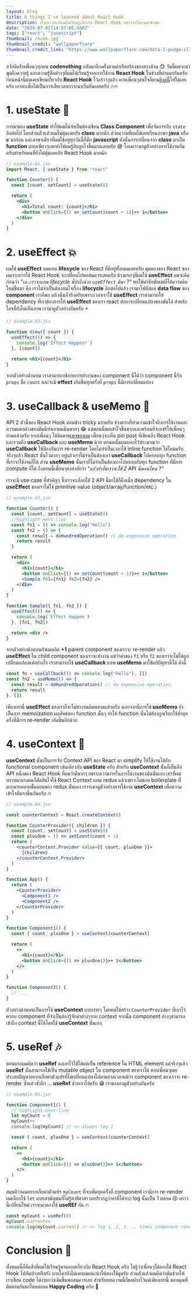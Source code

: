 ```yaml
---
layout: blog
title: 6 things I've learned about React Hook
description: เรื่องราวต่างที่ผมได้เรียนรู้เกี่ยวกับ React Hook หลังจากใช้งานมาซักพัก
date: "2019-07-01T14:57:05.560Z"
tags: ["react", "javascript"]
thumbnail: /hook.jpg
thumbnail_credit: "wallpaperflare"
thumbnail_credit_link: "https://www.wallpaperflare.com/dota-2-pudge-illustration-hook-art-vector-cartoon-characters-wallpaper-sqda"
---
```


สวัสดีครับเพื่อนๆทุกคน **codenothing** กลับมาอีกครั้งตามคำเรียกร้องของทางบ้าน :sweat: วันนี้ผมจะมาพูดถึงความรู้ และความรู้สึกต่างๆที่ผมได้เรียนรู้จากการใช้งาน **React Hook** ในช่วงที่ผ่านมากันครับ ก่อนหน้านี้ผมเคยเขียนเกี่ยวกับ **React Hook** ไว้คร่าวๆแล้ว หากเพื่อนๆสนใจก็ตาม[ลิงค์นี้](https://www.codenothing.co/blogs/react-hook-in-3-minutes/)ไปได้เลยครับ เอาละเพื่อไม่เป็นการเสียเวลาเราจะมาเริ่มกันเลยครับ :fire::fire:

# 1. useState :muscle:

การมาของ **useState** ทำให้ผมไม่จำเป็นต้องเขียน **Class Component** เพื่อจัดการกับ `state` อีกต่อไป โดยส่วนตัวแล้วผมไม่คุ้นเคยกับ **class** มากนัก ด้วยความที่ผมไม่เคยเรียนภาษา **java** หรือ **c** มาก่อน และภาษาเดียวที่ผมใช้อยู่ทุกวันนี้ก็คือ **javascript** ดังนั้นการเปลี่ยนจาก **class** มาเป็น **function** แบบเพียวๆเลยทำให้ผมรู้สึกถูกใจขึ้นมากเลยครับ :sweat_smile: โอเคเรามาดูตัวอย่างการใช้งานกันครับสำหรับคนที่ยังไม่คุ้นเคยกับ React Hook มากนัก

```jsx
// example-01.jsx
import React, { useState } from "react"

function Counter() {
  const [count, setCount] = useState(0)

  return (
    <div>
      <h1>Total count: {count}</h1>
      <button onClick={() => setCount(count + 1)}>+ 1</button>
    </div>
  )
}
```

# 2. useEffect :boom:

ผมใช้ **useEffect** ทดแทน **lifecycle** ของ React ที่มีอยู่ทั้งหมดเลยครับ มุมมองของ React ของผมจากการใช้ React Hook จะเปลี่ยนไปพอสมควรเลยครับ ช่วงแรกๆที่ผมใช้ **useEffect** ผมจะคิดก่อนว่า _"เอ..เราจะแทน lifecycle นี้ยังไงด้วย `useEffect` ดีนะ ?"_ พอใช้มาซักพักผมก็ได้ความคิดใหม่ขึ้นมา คือ เราไม่จำเป็นต้องสนใจเรื่อง **lifecycle** อีกต่อไปแล้ว เรามาโฟกัสแค่ **data flow** ของ **component** เราก็พอ แล้วนั่นก็จริงครับเพราะเวลาเราใช้ **useEffect** เราสามารถใส่ dependency ที่เราต้องการให้ **useEffect** ของเรา react ต่อการเปลี่ยนแปลงของมันได้ สำหรับใครที่ยังไม่เห็นภาพ เรามาดูตัวอย่างกันครับ :zap:

```jsx
// example-02.jsx

function View({ count }) {
  useEffect(() => {
    console.log(`Effect Happen!`)
  }, [count])

  return <h1>{count}</h1>
}
```

จากตัวอย่างด้านบน เราสามารถอธิบายการทำงานของ component นี้ได้ว่า component นี้รับ `props` ชื่อ `count` และจะมี **effect** เกิดขึ้นทุกครั้งที่ `props` นี้มีการเปลี่ยนแปลง

# 3. useCallback & useMemo :wolf:

API 2 ตัวนี้ของ React Hook ค่อนข้าง tricky มากครับ
ช่วงแรกที่ทำความเข้าใจถึงการใช้งานและความแตกต่างของมันนี่ทำเอาผมมึนมากๆ :joy: แต่ตอนนี้พอเข้าใจขึ้นมากและพร้อมที่จะแชร์ให้เพื่อนๆ อ่านแล้วครับ หากเพื่อนๆ ได้ติดตาม[เพจของผม](https://www.facebook.com/codenothing13) เพื่อนๆจะเห็น pin post ที่เขียนถึง React Hook และรวมถึง **useCallback** และ **useMemo** ด้วย ตอนนนั้นผมบอกไว้ประมาณว่า **useCallback** ใช้ป้องกันการ re-render โดยไม่จำเป็นเวลาใช้ inline function ใช่ไหมครับ จริงๆแล้ว React นั้นไวมากๆ อยู่แล้วเราไม่จำเป็นต้องเอา **useCallback** ไปครอบทุก function ที่เราจะใช้งานก็ได้ ส่วน **useMemo** นั้นเราก็ไม่จำเป็นต้องเอาไปครอบกับทุก function ที่มีการ compute ก็ได้ ถึงตอนนี้เพื่อนๆคงสงสัยว่า _"แล้วยังงั้นเราจะใช้ 2 API นี้ตอนไหน ?"_

เราจะมี use case ที่สำคัญๆ ซึ่งเราจะเลือกใช้ 2 API นี้มาใช้ก็คือเมื่อ dependency ใน **useEffect** ของเราไม่ใช่ primitive value (object/array/function/etc.)

```jsx
// example-03.jsx

function Counter() {
  const [count, setCount] = useState(0)
  //highlight-next-line
  const fn1 = () => console.log("Hello")
  const fn2 = () => {
    const result = doHundredOperation() // do expensive operation
    return result
  }

  return (
    <div>
      <h1>{count}</h1>
      <button onClick={() => setCount(count + 1)}>+ 1</button>
      <Sample fn1={fn1} fn2={fn2} />
    </div>
  )
}

function Sample({ fn1, fn2 }) {
  useEffect(() => {
    console.log(`Effect Happen`)
  }, [fn1, fn2])

  return <div />
}
```

จากตัวอย่างด้านบนถ้าผมคลิก **+1** parent component ของเราจะ re-render แล้ว **useEffect** ใน child component ของเราจะทำงาน แม้ว่าค่าของ `f1` หรือ `f2` ของเราจะไม่ได้ถูกเปลี่ยนแปลงแต่อย่างไร เราสามารถใช้ **useCallback** แลพ **useMemo** มาใช้แก้ปัญหานี้ได้ ดังนี้

```jsx
const fn = useCallback(() => console.log("Hello"), [])
const fn2 = useMemo(() => {
  const result = doHundredOperation() // do expensive operation
  return result
}, [])
```

เพียงเท่านี้ **useEffect** ของเราก็จะไม่ทำงานผิดพลาดแล้วครับ นอกจากนี้การใช้ **useMemo** ยังเป็นการ memoization ผลลัพธ์ของ function นั้นๆ ทำให้ function นั้นไม่ต้องถูกเรียกใช้ซ้ำทุกครั้งที่มีการ re-render เกิดขึ้นอีกด้วย

# 4. useContext :metal:

**useContext** นั้นเป็นการจับ Context API ของ React มา simplify ให้ใช้งานได้กับ functional component เช่นเดียวกับ **useState** ครับ สำหรับ **useContext** นั้นก็เป็นอีก API หนึ่งของ React Hook ที่ผมว่าดีมากๆ เพราะความง่ายในการใช้งานของมันนั่นเอง เท่าที่ผมทราบมาบางคนก็ตัดสินใจใช้ React Context แทน redux แล้วเพราะไม่ชอบ boilerplate ที่มากมายหลายขั้นตอนของ redux นั่นเอง เราจะมาดูตัวอย่างการใช้งาน **useContext** เพื่อความเข้าใจที่มากขึ้นกันครับ :fire:

```jsx
// example-04.jsx

const counterContext = React.createContext()

function CounterProvider({ children }) {
  const [count, setCount] = useState(0)
  const plusOne = () => setCount(count + 1)
  return (
    <counterContext.Provider value={{ count, plusOne }}>
      {children}
    </counterContext.Provider>
  )
}

function App() {
  return (
    <CounterProvider>
      <Component1 />
      <Component2 />
    </CounterProvider>
  )
}

function Component1() {
  const { count, plusOne } = useContext(counterContext)

  return (
    <>
      <h1>{count}</h1>
      <button onClick={() => plusOne()}>+ 1</button>
    </>
  )
}

function Component2() {
  // ...
}
```

ตัวอย่างด้านบนเป็นการใช้ **useContext** แบบง่ายๆ โดยผมได้สร้าง `CounterProvider` ที่เอาไว้ครอบ component ที่จำเป็นต้องรู้จักค่าต่างๆจาก context จากนั้น component ต่างๆสามารถเข้าถึง context นี้ได้โดยใช้ **useContext** นั่นเอง

# 5. useRef :notes:

ตอนแรกผมคิดว่า **useRef** คงเอาไว้ใช้ได้แค่เป็น reference ใน HTML element แต่จริงๆแล้ว **useRef** นั้นสามารถใช้เป็น mutable object ใน component ของเราได้ หากเพื่อนๆเตยประสบปัญหาอยากเก็บค่าตัวแปรที่ไม่เปลี่ยนแปลงไปตามกาลเวลาแม้ว่า component ของเราจะ re-render ซ้ำแล้วซ้ำอีก ... **useRef** ช่วยเราได้ครับ :grin: เรามาลองดูตัวอย่างกันครับ

```jsx
// example-05.jsx

function Component1() {
  // highlight-next-line
  let myCount = 0
  myCount++
  console.log(myCount) // => always log 1

  const { count, plusOne } = useContext(counterContext)

  return (
    <>
      <h1>{count}</h1>
      <button onClick={() => plusOne()}>+ 1</button>
    </>
  )
}
```

สมมติว่าผมอยากเก็บค่าตัวแปร `myCount` ที่จะเพิ่มทุกครั้งที่ component เรามีการ re-render ผมเลือกใช้ `let` แบบสามัญชนที่ไม่รู้ตาสีตาสา ผลปรากฏว่าค่าที่ได้จาก log นั้นเป็น 1 ตลอด :cry: คราวนี้เปลี่ยนใหม่ เราจะมาลองใช้ **useREf** กัน :fire:

```jsx
const myCount = useRef(0)
myCount.current++
console.log(myCount.current) // => log 1, 2, 3, .. times component render
```

# Conclusion :panda_face:

ทั้งหมดนี้ก็คือสิ่งที่ผมได้เรียนรู้มาตลอดเกี่ยวกับ React Hook ครับ ไม่รู้ว่าเพื่อนๆได้ลองใช้ React Hook ไปกันบ้างหรือยัง หากใครยังไม่เคยผมแนะนำให้ลองใช้ดูครับ ส่วนตัวแล้วผมคิดว่ามันช่วยให้เราเขียน code ได้ง่ายกว่าเดิมขึ้นพอสมควรเลย สำหรับบทความนี้ก็ขอฝากไว้แต่เพียงเท่านี้ ขอบคุณที่ติดตามกันมาโดยตลอด **Happy Coding** ครับ :wolf:
